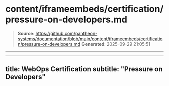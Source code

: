 # content/iframeembeds/certification/pressure-on-developers.md

> **Source**: https://github.com/pantheon-systems/documentation/blob/main/content/iframeembeds/certification/pressure-on-developers.md
> **Generated**: 2025-09-29 21:05:51

---

---
title: WebOps Certification
subtitle: "Pressure on Developers"
---

<Partial file="certification-guide/pressure-on-developers.md" />
